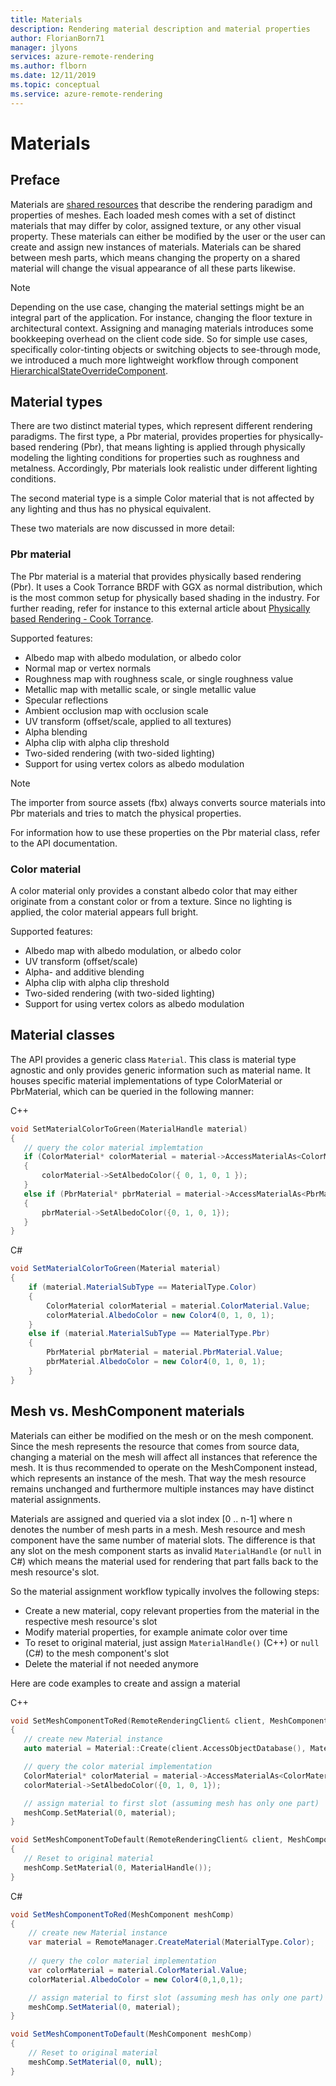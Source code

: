 ```yaml
---
title: Materials
description: Rendering material description and material properties
author: FlorianBorn71
manager: jlyons
services: azure-remote-rendering
ms.author: flborn
ms.date: 12/11/2019
ms.topic: conceptual
ms.service: azure-remote-rendering
---
```

# Materials

## Preface

Materials are [shared resources](../concepts/sdk-concepts.md#resources) that describe the rendering paradigm and properties of meshes. Each loaded mesh comes with a set of distinct materials that may differ by color, assigned texture, or any other visual property. These materials can either be modified by the user or the user can create and assign new instances of materials.
Materials can be shared between mesh parts, which means changing the property on a shared material will change the visual appearance of all these parts likewise.

> [!NOTE]
>Depending on the use case, changing the material settings might be an integral part of the application. For instance, changing the floor texture in architectural context. Assigning and managing materials introduces some bookkeeping overhead on the client code side. So for simple use cases, specifically color-tinting objects or switching objects to see-through mode, we introduced a much more lightweight workflow through component [HierarchicalStateOverrideComponent](../sdk/features-override-hierarchical-state.md).

## Material types

There are two distinct material types, which represent different rendering paradigms. The first type, a Pbr material, provides properties for physically-based rendering (Pbr), that means lighting is applied through physically modeling the lighting conditions for properties such as roughness and metalness. Accordingly, Pbr materials look realistic under different lighting conditions.

The second material type is a simple Color material that is not affected by any lighting and thus has no physical equivalent.

These two materials are now discussed in more detail:

### Pbr material

The Pbr material is a material that provides physically based rendering (Pbr). It uses a Cook Torrance BRDF with GGX as normal distribution, which is the most common setup for physically based shading in the industry. For further reading, refer for instance to this external article about [Physically based Rendering - Cook Torrance](http://www.codinglabs.net/article_physically_based_rendering_cook_torrance.aspx).

Supported features:

 * Albedo map with albedo modulation, or albedo color
 * Normal map or vertex normals
 * Roughness map with roughness scale, or single roughness value
 * Metallic map with metallic scale, or single metallic value
 * Specular reflections
 * Ambient occlusion map with occlusion scale
 * UV transform (offset/scale, applied to all textures)
 * Alpha blending
 * Alpha clip with alpha clip threshold
 * Two-sided rendering (with two-sided lighting)
 * Support for using vertex colors as albedo modulation

> [!NOTE]
> The importer from source assets (fbx) always converts source materials into Pbr materials and tries to match the physical properties.

For information how to use these properties on the Pbr material class, refer to the API documentation.

### Color material

A color material only provides a constant albedo color that may either originate from a constant color or from a texture. Since no lighting is applied, the color material appears full bright.

Supported features:

 * Albedo map with albedo modulation, or albedo color
 * UV transform (offset/scale)
 * Alpha- and additive blending
 * Alpha clip with alpha clip threshold
 * Two-sided rendering (with two-sided lighting)
 * Support for using vertex colors as albedo modulation

## Material classes

The API provides a generic class `Material`. This class is material type agnostic and only provides generic information such as material name. It houses specific material implementations of type ColorMaterial or PbrMaterial, which can be queried in the following manner:

C++ 
 ``` cpp
void SetMaterialColorToGreen(MaterialHandle material)
{
    // query the color material implemtation  
    if (ColorMaterial* colorMaterial = material->AccessMaterialAs<ColorMaterial>())
    {
        colorMaterial->SetAlbedoColor({ 0, 1, 0, 1 });
    }
    else if (PbrMaterial* pbrMaterial = material->AccessMaterialAs<PbrMaterial>())
    {
        pbrMaterial->SetAlbedoColor({0, 1, 0, 1});
    }
}
```
C#
``` cs
void SetMaterialColorToGreen(Material material)
{
    if (material.MaterialSubType == MaterialType.Color)
    {
        ColorMaterial colorMaterial = material.ColorMaterial.Value;
        colorMaterial.AlbedoColor = new Color4(0, 1, 0, 1);
    }
    else if (material.MaterialSubType == MaterialType.Pbr)
    {
        PbrMaterial pbrMaterial = material.PbrMaterial.Value;
        pbrMaterial.AlbedoColor = new Color4(0, 1, 0, 1);
    }
}

```

## Mesh vs. MeshComponent materials

Materials can either be modified on the mesh or on the mesh component. Since the mesh represents the resource that comes from source data, changing a material on the mesh will affect all instances that reference the mesh. It is thus recommended to operate on the MeshComponent instead, which represents an instance of the mesh. That way the mesh resource remains unchanged and furthermore multiple instances may have distinct material assignments.

Materials are assigned and queried via a slot index [0 .. n-1] where n denotes the number of mesh parts in a mesh. Mesh resource and mesh component have the same number of material slots. The difference is that any slot on the mesh component starts as invalid ```MaterialHandle``` (or ```null``` in C#) which means the material used for rendering that part falls back to the mesh resource's slot. 

So the material assignment workflow typically involves the following steps:
 * Create a new material, copy relevant properties from the material in the respective mesh resource's slot
 * Modify material properties, for example animate color over time
 * To reset to original material, just assign  ```MaterialHandle()``` (C++) or  ```null``` (C#) to the mesh component's slot
 * Delete the material if not needed anymore

Here are code examples to create and assign a material

C++
 ``` cpp
void SetMeshComponentToRed(RemoteRenderingClient& client, MeshComponent& meshComp)
{
    // create new Material instance
    auto material = Material::Create(client.AccessObjectDatabase(), MaterialType::Color);

    // query the color material implementation  
    ColorMaterial* colorMaterial = material->AccessMaterialAs<ColorMaterial>();
    colorMaterial->SetAlbedoColor({0, 1, 0, 1});

    // assign material to first slot (assuming mesh has only one part)
    meshComp.SetMaterial(0, material);
}

void SetMeshComponentToDefault(RemoteRenderingClient& client, MeshComponent& meshComp)
{
    // Reset to original material
    meshComp.SetMaterial(0, MaterialHandle());
}

```
C#
``` cs
void SetMeshComponentToRed(MeshComponent meshComp)
{
    // create new Material instance
    var material = RemoteManager.CreateMaterial(MaterialType.Color);
   
    // query the color material implementation  
    var colorMaterial = material.ColorMaterial.Value;
    colorMaterial.AlbedoColor = new Color4(0,1,0,1);

    // assign material to first slot (assuming mesh has only one part)
    meshComp.SetMaterial(0, material);
}

void SetMeshComponentToDefault(MeshComponent meshComp)
{
    // Reset to original material
    meshComp.SetMaterial(0, null);
}
```
